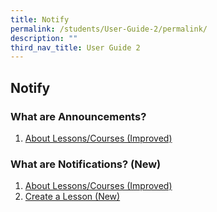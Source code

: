 ```yaml
---
title: Notify
permalink: /students/User-Guide-2/permalink/
description: ""
third_nav_title: User Guide 2
---
```

## Notify
### What are Announcements?
1. <a href="/user-guide/Teachers-UG/aboutlessons/" target="_blank">About Lessons/Courses (Improved)</a>

### What are Notifications? (New)
1. <a href="/user-guide/Teachers-UG/aboutlessons/" target="_blank">About Lessons/Courses (Improved)</a>
2. <a href="/user-guide/Teachers-UG/createlesson/" target="_blank">Create a Lesson (New)</a>